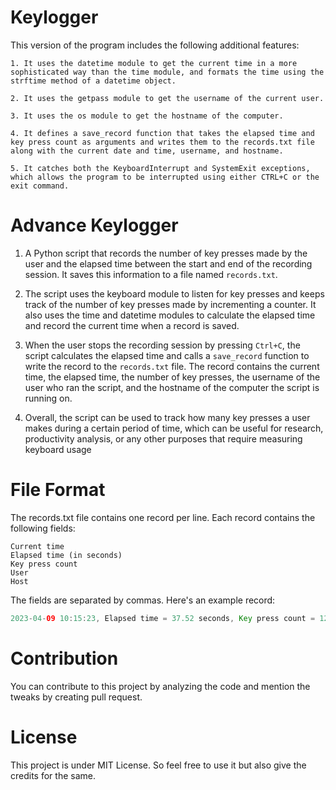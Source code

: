 # Keylogger

This version of the program includes the following additional features:

    1. It uses the datetime module to get the current time in a more sophisticated way than the time module, and formats the time using the strftime method of a datetime object.
    
    2. It uses the getpass module to get the username of the current user.
    
    3. It uses the os module to get the hostname of the computer.
    
    4. It defines a save_record function that takes the elapsed time and key press count as arguments and writes them to the records.txt file along with the current date and time, username, and hostname.
    
    5. It catches both the KeyboardInterrupt and SystemExit exceptions, which allows the program to be interrupted using either CTRL+C or the exit command.

# Advance Keylogger

   1. A Python script that records the number of key presses made by the user and the elapsed time between the start and end of the recording session. It saves this information to a file named `records.txt`.

   2. The script uses the keyboard module to listen for key presses and keeps track of the number of key presses made by incrementing a counter. It also uses the time and datetime modules to calculate the elapsed time and record the current time when a record is saved.

   3. When the user stops the recording session by pressing `Ctrl+C`, the script calculates the elapsed time and calls a `save_record` function to write the record to the `records.txt` file. The record contains the current time, the elapsed time, the number of key presses, the username of the user who ran the script, and the hostname of the computer the script is running on.

   4. Overall, the script can be used to track how many key presses a user makes during a certain period of time, which can be useful for research, productivity analysis, or any other purposes that require measuring keyboard usage

# File Format

The records.txt file contains one record per line. Each record contains the following fields:

    Current time
    Elapsed time (in seconds)
    Key press count
    User
    Host

The fields are separated by commas. Here's an example record:
``` java
2023-04-09 10:15:23, Elapsed time = 37.52 seconds, Key press count = 122, User = ryx, Host = mycomputer
```
    
# Contribution

You can contribute to this project by analyzing the code and mention the tweaks by creating pull request.

# License

This project is under MIT License. So feel free to use it but also give the credits for the same.
